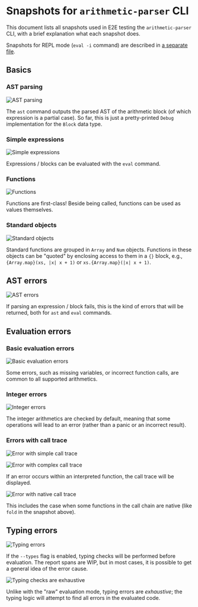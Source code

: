 # Snapshots for `arithmetic-parser` CLI

This document lists all snapshots used in E2E testing the `arithmetic-parser` CLI,
with a brief explanation what each snapshot does.

Snapshots for REPL mode (`eval -i` command) are described in [a separate file](repl/README.md).

## Basics

### AST parsing

![AST parsing](ast.svg)

The `ast` command outputs the parsed AST of the arithmetic block
(of which expression is a partial case). So far, this is just a pretty-printed
`Debug` implementation for the `Block` data type.

### Simple expressions

![Simple expressions](simple.svg)

Expressions / blocks can be evaluated with the `eval` command.

### Functions

![Functions](functions.svg)

Functions are first-class! Beside being called, functions can be used as values
themselves.

### Standard objects

![Standard objects](std-objects.svg)

Standard functions are grouped in `Array` and `Num` objects. Functions
in these objects can be "quoted" by enclosing access to them in a `{}` block,
e.g., `{Array.map}(xs, |x| x + 1)` or `xs.{Array.map}(|x| x + 1)`.

## AST errors

![AST errors](errors-ast.svg)

If parsing an expression / block fails, this is the kind of errors that will be returned,
both for `ast` and `eval` commands.

## Evaluation errors

### Basic evaluation errors

![Basic evaluation errors](errors-basic.svg)

Some errors, such as missing variables, or incorrect function calls, are common
to all supported arithmetics.

### Integer errors

![Integer errors](errors-int.svg)

The integer arithmetics are checked by default, meaning that some operations will
lead to an error (rather than a panic or an incorrect result).

### Errors with call trace

![Error with simple call trace](errors-call-trace.svg)

![Error with complex call trace](errors-complex-call-trace.svg)

If an error occurs within an interpreted function, the call trace will be displayed.

![Error with native call trace](errors-native-call-trace.svg)

This includes the case when some functions in the call chain are native
(like `fold` in the snapshot above).

## Typing errors

![Typing errors](errors-typing.svg)

If the `--types` flag is enabled, typing checks will be performed before evaluation.
The report spans are WIP, but in most cases, it is possible to get a general idea
of the error cause.

![Typing checks are exhaustive](errors-typing-multiple.svg)

Unlike with the "raw" evaluation mode, typing errors are *exhaustive*; the typing
logic will attempt to find all errors in the evaluated code.
